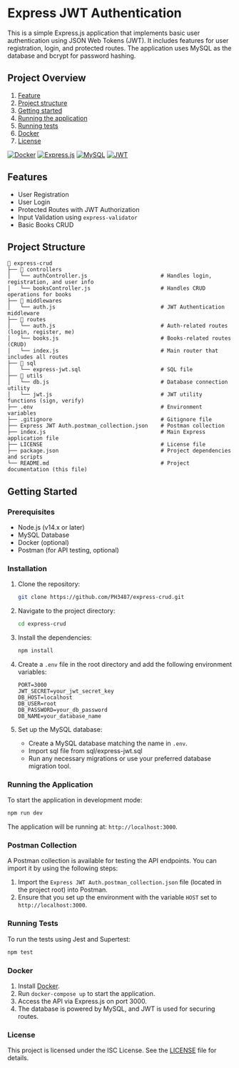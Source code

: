 # Express JWT Authentication

This is a simple Express.js application that implements basic user authentication using JSON Web Tokens (JWT). It includes features for user registration, login, and protected routes. The application uses MySQL as the database and bcrypt for password hashing.

## Project Overview
1. [Feature](#features)
2. [Project structure](#project-structure)
3. [Getting started](#getting-started)
4. [Running the application](#running-the-application)
5. [Running tests](#running-tests)
6. [Docker](#docker)
7. [License](#license)

[![Docker](https://img.shields.io/badge/Docker-2496ED?style=for-the-badge&logo=docker&logoColor=white)](https://www.docker.com/)
[![Express.js](https://img.shields.io/badge/Express.js-000000?style=for-the-badge&logo=express&logoColor=white)](https://expressjs.com/)
[![MySQL](https://img.shields.io/badge/MySQL-4479A1?style=for-the-badge&logo=mysql&logoColor=white)](https://www.mysql.com/)
[![JWT](https://img.shields.io/badge/JWT-000000?style=for-the-badge&logo=json-web-tokens&logoColor=white)](https://jwt.io/)


## Features

- User Registration
- User Login
- Protected Routes with JWT Authorization
- Input Validation using `express-validator`
- Basic Books CRUD

## Project Structure

```
📂 express-crud
├── 📂 controllers
│   └── authController.js                       # Handles login, registration, and user info
│   └── booksController.js                      # Handles CRUD operations for books
├── 📂 middlewares
│   └── auth.js                                 # JWT Authentication middleware
├── 📂 routes
│   └── auth.js                                 # Auth-related routes (login, register, me)
│   └── books.js                                # Books-related routes (CRUD)
│   └── index.js                                # Main router that includes all routes
├── 📂 sql
│   └── express-jwt.sql                         # SQL file
├── 📂 utils
│   └── db.js                                   # Database connection utility
│   └── jwt.js                                  # JWT utility functions (sign, verify)
├── .env                                        # Environment variables
├── .gitignore                                  # Gitignore file
├── Express JWT Auth.postman_collection.json    # Postman collection
├── index.js                                    # Main Express application file
├── LICENSE                                     # License file
├── package.json                                # Project dependencies and scripts
└── README.md                                   # Project documentation (this file)
```

## Getting Started

### Prerequisites

- Node.js (v14.x or later)
- MySQL Database
- Docker (optional)
- Postman (for API testing, optional)

### Installation

1. Clone the repository:

   ```bash
   git clone https://github.com/PH3487/express-crud.git
   ```

2. Navigate to the project directory:

   ```bash
   cd express-crud
   ```

3. Install the dependencies:

   ```bash
   npm install
   ```

4. Create a `.env` file in the root directory and add the following environment variables:

   ```env
   PORT=3000
   JWT_SECRET=your_jwt_secret_key
   DB_HOST=localhost
   DB_USER=root
   DB_PASSWORD=your_db_password
   DB_NAME=your_database_name
   ```

5. Set up the MySQL database:
   - Create a MySQL database matching the name in `.env`.
   - Import sql file from sql/express-jwt.sql
   - Run any necessary migrations or use your preferred database migration tool.

### Running the Application

To start the application in development mode:

```bash
npm run dev
```

The application will be running at: `http://localhost:3000`.

### Postman Collection

A Postman collection is available for testing the API endpoints. You can import it by using the following steps:

1. Import the `Express JWT Auth.postman_collection.json` file (located in the project root) into Postman.
2. Ensure that you set up the environment with the variable `HOST` set to `http://localhost:3000`.

### Running Tests

To run the tests using Jest and Supertest:

```bash
npm test
```

### Docker
1. Install [Docker](https://docs.docker.com/get-docker/).
2. Run `docker-compose up` to start the application.
3. Access the API via Express.js on port 3000.
4. The database is powered by MySQL, and JWT is used for securing routes.

### License

This project is licensed under the ISC License. See the [LICENSE](LICENSE) file for details.